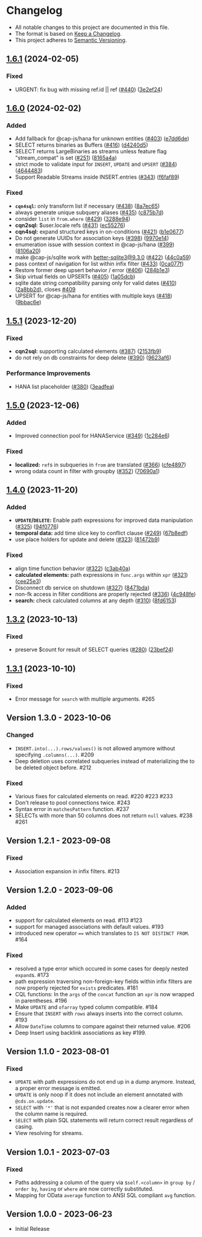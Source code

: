 # Changelog

- All notable changes to this project are documented in this file.
- The format is based on [Keep a Changelog](http://keepachangelog.com/).
- This project adheres to [Semantic Versioning](http://semver.org/).

## [1.6.1](https://github.com/cap-js/cds-dbs/compare/db-service-v1.6.0...db-service-v1.6.1) (2024-02-05)


### Fixed

* URGENT: fix bug with missing ref.id || ref ([#440](https://github.com/cap-js/cds-dbs/issues/440)) ([3e2ef24](https://github.com/cap-js/cds-dbs/commit/3e2ef2429701f37853117c0f902a198aded767d9))

## [1.6.0](https://github.com/cap-js/cds-dbs/compare/db-service-v1.5.1...db-service-v1.6.0) (2024-02-02)


### Added

* Add fallback for @cap-js/hana for unknown entities ([#403](https://github.com/cap-js/cds-dbs/issues/403)) ([e7dd6de](https://github.com/cap-js/cds-dbs/commit/e7dd6de4ef65881ef66f7ba9c164ff2b4e9b1111))
* SELECT returns binaries as Buffers ([#416](https://github.com/cap-js/cds-dbs/issues/416)) ([d4240d5](https://github.com/cap-js/cds-dbs/commit/d4240d5efb7789851593c83a430e601d6ff87118))
* SELECT returns LargeBinaries as streams unless feature flag "stream_compat" is set ([#251](https://github.com/cap-js/cds-dbs/issues/251)) ([8165a4a](https://github.com/cap-js/cds-dbs/commit/8165a4a3f6bb21c970668c8873f9d9c662b43780))
* strict mode to validate input for `INSERT`, `UPDATE` and `UPSERT` ([#384](https://github.com/cap-js/cds-dbs/issues/384)) ([4644483](https://github.com/cap-js/cds-dbs/commit/464448384145d934933c473ae2f20d49cc75554d))
* Support Readable Streams inside INSERT.entries ([#343](https://github.com/cap-js/cds-dbs/issues/343)) ([f6faf89](https://github.com/cap-js/cds-dbs/commit/f6faf8955b7888479c66f1727ade65b382611c2f))


### Fixed

* **`cqn4sql`:** only transform list if necessary ([#438](https://github.com/cap-js/cds-dbs/issues/438)) ([8a7ec65](https://github.com/cap-js/cds-dbs/commit/8a7ec65fe46c2dae668bb536671943a76d5e8206))
* always generate unique subquery aliases ([#435](https://github.com/cap-js/cds-dbs/issues/435)) ([c875b7d](https://github.com/cap-js/cds-dbs/commit/c875b7d07a83693febb2543d202fd53b43172f7b))
* consider `list` in `from.where` ([#429](https://github.com/cap-js/cds-dbs/issues/429)) ([3288e94](https://github.com/cap-js/cds-dbs/commit/3288e943f53a2ba08d97018e016c06932b5c8f88))
* **cqn2sql:** $user.locale refs ([#431](https://github.com/cap-js/cds-dbs/issues/431)) ([ec55276](https://github.com/cap-js/cds-dbs/commit/ec55276409ccd56d8b831bbff3d3915e078d3f72))
* **cqn4sql:** expand structured keys in on-conditions ([#421](https://github.com/cap-js/cds-dbs/issues/421)) ([b1e0677](https://github.com/cap-js/cds-dbs/commit/b1e06777ccfce80f50443e61a10ae5d86c6bc232))
* Do not generate UUIDs for association keys ([#398](https://github.com/cap-js/cds-dbs/issues/398)) ([9970e14](https://github.com/cap-js/cds-dbs/commit/9970e14352679711a9c60807608becff05151fc4))
* enumeration issue with session context in @cap-js/hana ([#399](https://github.com/cap-js/cds-dbs/issues/399)) ([8106a20](https://github.com/cap-js/cds-dbs/commit/8106a207543be700d37b1f1b510d00d5dd1370e4))
* make @cap-js/sqlite work with better-sqlite3@9.3.0 ([#422](https://github.com/cap-js/cds-dbs/issues/422)) ([44c0a59](https://github.com/cap-js/cds-dbs/commit/44c0a59277b14be0b81b7f80555e18377ddbfe3c))
* pass context of navigation for list within infix filter ([#433](https://github.com/cap-js/cds-dbs/issues/433)) ([0ca077f](https://github.com/cap-js/cds-dbs/commit/0ca077f071a1569fa3b46f6ccfb003feaebd1ea0))
* Restore former deep upsert behavior / error ([#406](https://github.com/cap-js/cds-dbs/issues/406)) ([284b1e3](https://github.com/cap-js/cds-dbs/commit/284b1e3a605957d91dd867794ab1a7dcdf345c40))
* Skip virtual fields on UPSERTs ([#405](https://github.com/cap-js/cds-dbs/issues/405)) ([1a05dcb](https://github.com/cap-js/cds-dbs/commit/1a05dcb1d032a85e826c76f5a8a710161fa2b679))
* sqlite date string compatibility parsing only for valid dates ([#410](https://github.com/cap-js/cds-dbs/issues/410)) ([2a8bb2d](https://github.com/cap-js/cds-dbs/commit/2a8bb2d60940760c6280d8cc06100cb9087194b5)), closes [#409](https://github.com/cap-js/cds-dbs/issues/409)
* UPSERT for @cap-js/hana for entities with multiple keys ([#418](https://github.com/cap-js/cds-dbs/issues/418)) ([9bbac6e](https://github.com/cap-js/cds-dbs/commit/9bbac6ebbbddfa2f620833ce195eedeb0a79f43e))

## [1.5.1](https://github.com/cap-js/cds-dbs/compare/db-service-v1.5.0...db-service-v1.5.1) (2023-12-20)


### Fixed

* **cqn2sql:** supporting calculated elements ([#387](https://github.com/cap-js/cds-dbs/issues/387)) ([2153fb9](https://github.com/cap-js/cds-dbs/commit/2153fb9a3910cd4afa3a91918e6cf682646492b7))
* do not rely on db constraints for deep delete ([#390](https://github.com/cap-js/cds-dbs/issues/390)) ([9623af6](https://github.com/cap-js/cds-dbs/commit/9623af64db97cfe15ef07b659635850fc908f77c))


### Performance Improvements

* HANA list placeholder ([#380](https://github.com/cap-js/cds-dbs/issues/380)) ([3eadfea](https://github.com/cap-js/cds-dbs/commit/3eadfea7b94f485030cc8bd0bd298ce088586422))

## [1.5.0](https://github.com/cap-js/cds-dbs/compare/db-service-v1.4.0...db-service-v1.5.0) (2023-12-06)


### Added

* Improved connection pool for HANAService ([#349](https://github.com/cap-js/cds-dbs/issues/349)) ([1c284e6](https://github.com/cap-js/cds-dbs/commit/1c284e69cccd76daad52249c0462bc62aa4d11a8))


### Fixed

* **localized:** `ref`s in subqueries in `from` are translated ([#366](https://github.com/cap-js/cds-dbs/issues/366)) ([cfe4897](https://github.com/cap-js/cds-dbs/commit/cfe489715db0854d30b90b7f13c024e6e90be497))
* wrong odata count in filter with groupby ([#352](https://github.com/cap-js/cds-dbs/issues/352)) ([70690a1](https://github.com/cap-js/cds-dbs/commit/70690a1a13e72bfbb66f03bf315d3f2d48672bf6))

## [1.4.0](https://github.com/cap-js/cds-dbs/compare/db-service-v1.3.2...db-service-v1.4.0) (2023-11-20)


### Added

* **`UPDATE`/`DELETE`:** Enable path expressions for improved data manipulation ([#325](https://github.com/cap-js/cds-dbs/issues/325)) ([94f0776](https://github.com/cap-js/cds-dbs/commit/94f077661cffad8f137dc692a2cb9b0ae5e4d75b))
* **temporal data:** add time slice key to conflict clause ([#249](https://github.com/cap-js/cds-dbs/issues/249)) ([67b8edf](https://github.com/cap-js/cds-dbs/commit/67b8edf9b7f6b0fbab0010d7c93ed03a01e103ed))
* use place holders for update and delete ([#323](https://github.com/cap-js/cds-dbs/issues/323)) ([81472b9](https://github.com/cap-js/cds-dbs/commit/81472b971183f701e401247611310be56745a87a))


### Fixed

* align time function behavior ([#322](https://github.com/cap-js/cds-dbs/issues/322)) ([c3ab40a](https://github.com/cap-js/cds-dbs/commit/c3ab40a007c105465349dd2f612178367b8e713a))
* **calculated elements:** path expressions in `func.args` within `xpr` ([#321](https://github.com/cap-js/cds-dbs/issues/321)) ([cee25e3](https://github.com/cap-js/cds-dbs/commit/cee25e33cf289592a87779cfa34dddc53e467676))
* Disconnect db service on shutdown ([#327](https://github.com/cap-js/cds-dbs/issues/327)) ([8471bda](https://github.com/cap-js/cds-dbs/commit/8471bda44fc030205abec45b1581b2cf6ed7c800))
* non-fk access in filter conditions are properly rejected ([#336](https://github.com/cap-js/cds-dbs/issues/336)) ([4c948fe](https://github.com/cap-js/cds-dbs/commit/4c948fecead1de562e1583886516413e131a39aa))
* **search:** check calculated columns at any depth ([#310](https://github.com/cap-js/cds-dbs/issues/310)) ([8fd6153](https://github.com/cap-js/cds-dbs/commit/8fd6153dfcd472a6d95c33faa58c4b3f96f485df))

## [1.3.2](https://github.com/cap-js/cds-dbs/compare/db-service-v1.3.1...db-service-v1.3.2) (2023-10-13)


### Fixed

- preserve $count for result of SELECT queries ([#280](https://github.com/cap-js/cds-dbs/issues/280)) ([23bef24](https://github.com/cap-js/cds-dbs/commit/23bef245e62952a57ed82afcfd238c0b294b2e9e))

## [1.3.1](https://github.com/cap-js/cds-dbs/compare/db-service-v1.3.0...db-service-v1.3.1) (2023-10-10)

### Fixed

- Error message for `search` with multiple arguments. #265

## Version 1.3.0 - 2023-10-06

### Changed

- `INSERT.into(...).rows/values()` is not allowed anymore without specifying `.columns(...)`. #209
- Deep deletion uses correlated subqueries instead of materializing the to be deleted object before. #212

### Fixed

- Various fixes for calculated elements on read. #220 #223 #233
- Don't release to pool connections twice. #243
- Syntax error in `matchesPattern` function. #237
- SELECTs with more than 50 columns does not return `null` values. #238 #261

## Version 1.2.1 - 2023-09-08

### Fixed

- Association expansion in infix filters. #213

## Version 1.2.0 - 2023-09-06

### Added

- support for calculated elements on read. #113 #123
- support for managed associations with default values. #193
- introduced new operator `==` which translates to `IS NOT DISTINCT FROM`. #164

### Fixed

- resolved a type error which occured in some cases for deeply nested `expand`s. #173
- path expression traversing non-foreign-key fields within infix filters are now properly rejected for `exists` predicates. #181
- CQL functions: In the `args` of the `concat` function an `xpr` is now wrapped in parentheses. #196
- Make `UPDATE` and `ofarray` typed column compatible. #184
- Ensure that `INSERT` with `rows` always inserts into the correct column. #193
- Allow `DateTime` columns to compare against their returned value. #206
- Deep Insert using backlink associations as key #199.

## Version 1.1.0 - 2023-08-01

### Fixed

- `UPDATE` with path expressions do not end up in a dump anymore. Instead, a proper error message is emitted.
- `UPDATE` is only noop if it does not include an element annotated with `@cds.on.update`.
- `SELECT` with `'*'` that is not expanded creates now a clearer error when the column name is required.
- `SELECT` with plain SQL statements will return correct result regardless of casing.
- View resolving for streams.

## Version 1.0.1 - 2023-07-03

### Fixed

- Paths addressing a column of the query via `$self.<column>` in `group by` / `order by`, `having` or `where`
  are now correctly substituted.
- Mapping for OData `average` function to ANSI SQL compliant `avg` function.

## Version 1.0.0 - 2023-06-23

- Initial Release
